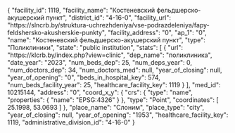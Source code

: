 {
    "facility_id": 1119,
    "facility_name": "Костеневский фельдшерско-акушерский пункт",
    "district_id": "4-16-0",
    "facility_url": "https:\/\/slncrb.by\/struktura-uchrezhdeniya\/vse-podrazdeleniya\/fapy-feldshersko-akusherskie-punkty",
    "facility_address": "0",
    "ap_1": "0",
    "name": "Костеневский фельдшерско-акушерский пункт",
    "type": "Поликлиники",
    "state": "public institution",
    "stats": [
        {
            "url": "https:\/\/klcrb.by\/index.php?view=clinic",
            "dep_name": "поликлиника",
            "date_year": "2023",
            "num_beds_dep": 25,
            "num_deps_year": 0,
            "num_doctors_dep": 34,
            "num_doctors_med": null,
            "year_of_closing": null,
            "year_of_opening": "0",
            "beds_in_hospital_key": 574,
            "num_beds_facility_year": 25,
            "healthcare_facility_key": 1119
        }
    ],
    "med_id": 10215144,
    "address": "0",
    "coord_x_y": {
        "crs": {
            "type": "name",
            "properties": {
                "name": "EPSG:4326"
            }
        },
        "type": "Point",
        "coordinates": [
            25.1998,
            53.0693
        ]
    },
    "place_name": "Слоним",
    "place_type": "city",
    "year_of_closing": null,
    "year_of_opening": "1953",
    "healthcare_facility_key": 1119,
    "administrative_division_id": "4-16-0"
}